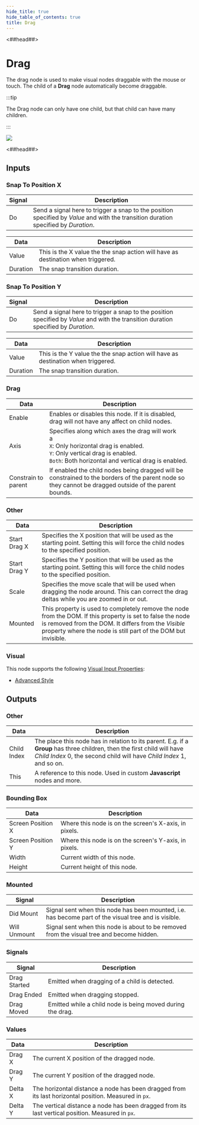 ```yaml
---
hide_title: true
hide_table_of_contents: true
title: Drag
---
```


<##head##>

# Drag

The drag node is used to make visual nodes draggable with the mouse or touch. The child of a **Drag** node automatically become draggable.

:::tip

The Drag node can only have one child, but that child can have many children.

:::

<div className="ndl-image-with-background l">

![](nodes/utilities/drag/drag.png)

</div>

<##head##>

## Inputs

### Snap To Position X

| Signal                                 | Description                                                                                                                         |
| -------------------------------------- | ----------------------------------------------------------------------------------------------------------------------------------- |
| <span className="ndl-signal">Do</span> | Send a signal here to trigger a snap to the position specified by _Value_ and with the transition duration specified by _Duration_. |

| Data                                       | Description                                                                      |
| ------------------------------------------ | -------------------------------------------------------------------------------- |
| <span className="ndl-data">Value</span>    | This is the X value the the snap action will have as destination when triggered. |
| <span className="ndl-data">Duration</span> | The snap transition duration.                                                    |

### Snap To Position Y

| Signal                                 | Description                                                                                                                         |
| -------------------------------------- | ----------------------------------------------------------------------------------------------------------------------------------- |
| <span className="ndl-signal">Do</span> | Send a signal here to trigger a snap to the position specified by _Value_ and with the transition duration specified by _Duration_. |

| Data                                       | Description                                                                      |
| ------------------------------------------ | -------------------------------------------------------------------------------- |
| <span className="ndl-data">Value</span>    | This is the Y value the the snap action will have as destination when triggered. |
| <span className="ndl-data">Duration</span> | The snap transition duration.                                                    |

### Drag

| Data                                                  | Description                                                                                                                                                                                     |
| ----------------------------------------------------- | ----------------------------------------------------------------------------------------------------------------------------------------------------------------------------------------------- |
| <span className="ndl-data">Enable</span>              | Enables or disables this node. If it is disabled, drag will not have any affect on child nodes.                                                                                                 |
| <span className="ndl-data">Axis</span>                | Specifies along which axes the drag will work<br/>a<br/>`X`: Only horizontal drag is enabled.<br/>`Y`: Only vertical drag is enabled.<br/>`Both`: Both horizontal and vertical drag is enabled. |
| <span className="ndl-data">Constrain to parent</span> | If enabled the child nodes being dragged will be constrained to the borders of the parent node so they cannot be dragged outside of the parent bounds.                                          |

### Other

| Data                                           | Description                                                                                                                                                                                                                        |
| ---------------------------------------------- | ---------------------------------------------------------------------------------------------------------------------------------------------------------------------------------------------------------------------------------- |
| <span className="ndl-data">Start Drag X</span> | Specifies the X position that will be used as the starting point. Setting this will force the child nodes to the specified position.                                                                                               |
| <span className="ndl-data">Start Drag Y</span> | Specifies the Y position that will be used as the starting point. Setting this will force the child nodes to the specified position.                                                                                               |
| <span className="ndl-data">Scale</span> | Specifies the move scale that will be used when dragging the node around. This can correct the drag deltas while you are zoomed in or out.                                                                                               |
| <span className="ndl-data">Mounted</span>      | This property is used to completely remove the node from the DOM. If this property is set to false the node is removed from the DOM. It differs from the _Visible_ property where the node is still part of the DOM but invisible. |

### Visual

This node supports the following [Visual Input Properties](/nodes/shared-props/inputs/visual-input-properties):

-   [Advanced Style](/nodes/shared-props/inputs/visual-input-properties#advanced-style)

## Outputs

### Other

| Data                                          | Description                                                                                                                                                                                       |
| --------------------------------------------- | ------------------------------------------------------------------------------------------------------------------------------------------------------------------------------------------------- |
| <span className="ndl-data">Child Index</span> | The place this node has in relation to its parent. E.g. if a **Group** has three children, then the first child will have _Child Index_ 0, the second child will have _Child Index_ 1, and so on. |
| <span className="ndl-data">This</span>        | A reference to this node. Used in custom **Javascript** nodes and more.                                                                                                                           |

### Bounding Box

| Data                                                | Description                                           |
| --------------------------------------------------- | ----------------------------------------------------- |
| <span className="ndl-data">Screen Position X</span> | Where this node is on the screen's X-axis, in pixels. |
| <span className="ndl-data">Screen Position Y</span> | Where this node is on the screen's Y-axis, in pixels. |
| <span className="ndl-data">Width</span>             | Current width of this node.                           |
| <span className="ndl-data">Height</span>            | Current height of this node.                          |

### Mounted

| Signal                                           | Description                                                                                          |
| ------------------------------------------------ | ---------------------------------------------------------------------------------------------------- |
| <span className="ndl-signal">Did Mount</span>    | Signal sent when this node has been mounted, i.e. has become part of the visual tree and is visible. |
| <span className="ndl-signal">Will Unmount</span> | Signal sent when this node is about to be removed from the visual tree and become hidden.            |

### Signals

| Signal                                           | Description                                                |
| ------------------------------------------------ | ---------------------------------------------------------- |
| <span className="ndl-signal">Drag Started</span> | Emitted when dragging of a child is detected.              |
| <span className="ndl-signal">Drag Ended</span>   | Emitted when dragging stopped.                             |
| <span className="ndl-signal">Drag Moved</span>   | Emitted while a child node is being moved during the drag. |

### Values

| Data                                      | Description                                                                                          |
| ----------------------------------------- | ---------------------------------------------------------------------------------------------------- |
| <span className="ndl-data">Drag X</span>  | The current X position of the dragged node.                                                          |
| <span className="ndl-data">Drag Y</span>  | The current Y position of the dragged node.                                                          |
| <span className="ndl-data">Delta X</span> | The horizontal distance a node has been dragged from its last horizontal position. Measured in `px`. |
| <span className="ndl-data">Delta Y</span> | The vertical distance a node has been dragged from its last vertical position. Measured in `px`.     |
